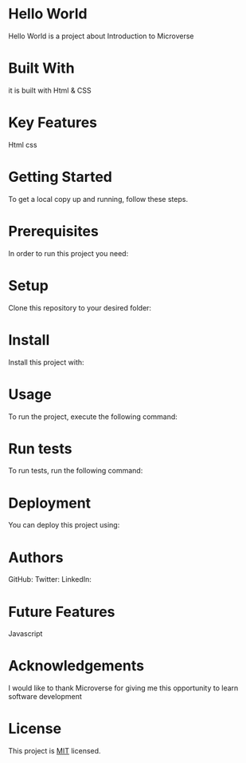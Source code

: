 # Hello World
Hello World is a project about Introduction to Microverse
# Built With
it is built with Html & CSS
# Key Features
Html
css
# Getting Started
To get a local copy up and running, follow these steps.

# Prerequisites
In order to run this project you need:
# Setup
Clone this repository to your desired folder:
# Install
Install this project with:
# Usage
To run the project, execute the following command:
# Run tests
To run tests, run the following command:
# Deployment
You can deploy this project using:

# Authors
GitHub: 
Twitter:
LinkedIn:

# Future Features
Javascript
# Acknowledgements
I would like to thank Microverse for giving me this opportunity to learn software development
# License
This project is [MIT](./LICENSE) licensed.
